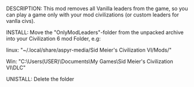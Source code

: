DESCRIPTION: This mod removes all Vanilla leaders from the game, so you can play a game only with your mod civilizations (or custom leaders for vanlla civs). 

INSTALL: Move the "OnlyModLeaders"-folder from the unpacked archive into your Civilization 6 mod Folder, e.g:

linux: "~/.local/share/aspyr-media/Sid Meier's Civilization VI/Mods/"

Win: "C:\Users(USER)\Documents\My Games\Sid Meier's Civilization VI\DLC"

UNISTALL: Delete the folder
